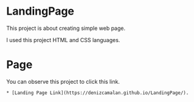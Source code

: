 # LandingPage
This project is about creating simple web page.

I used this project HTML and CSS languages.

# Page

You can observe this project to click this link.

    * [Landing Page Link](https://denizcamalan.github.io/LandingPage/).
